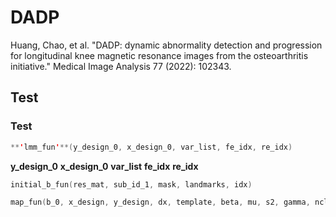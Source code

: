 # DADP
Huang, Chao, et al. "DADP: dynamic abnormality detection and progression for longitudinal knee magnetic resonance images from the osteoarthritis initiative." Medical Image Analysis 77 (2022): 102343.

## Test
### Test

```swift
**'lmm_fun'**(y_design_0, x_design_0, var_list, fe_idx, re_idx)
```
**y_design_0**
**x_design_0**
**var_list**
**fe_idx**
**re_idx**

```swift
initial_b_fun(res_mat, sub_id_1, mask, landmarks, idx)
```

```swift
map_fun(b_0, x_design, y_design, dx, template, beta, mu, s2, gamma, nclasses, map_iter)
```

